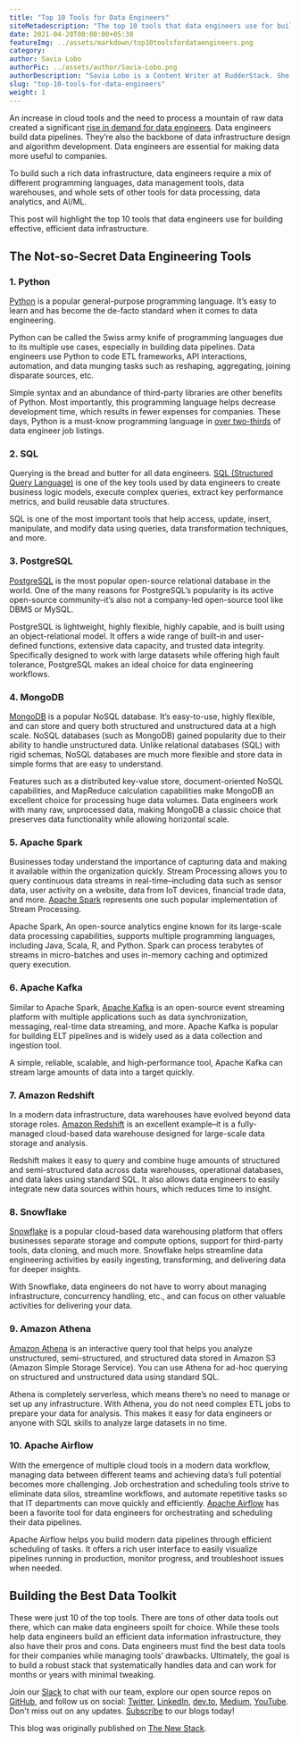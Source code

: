 ```yaml
---
title: "Top 10 Tools for Data Engineers"
siteMetadescription: "The top 10 tools that data engineers use for building effective, efficient data infrastructure- Python, Spark, Snowflake, and more."
date: 2021-04-20T00:00:00+05:30
featureImg: ../assets/markdown/top10toolsfordataengineers.png
category:
author: Savia Lobo
authorPic: ../assets/author/Savia-Lobo.png
authorDescription: "Savia Lobo is a Content Writer at RudderStack. She is a techie at heart and loves to stay up to date with tech happenings across the globe. If she is not writing or reading, you will find her singing and composing songs."
slug: "top-10-tools-for-data-engineers"
weight: 1
---
```


An increase in cloud tools and the need to process a mountain of raw data created a significant [rise in demand for data engineers](https://rudderstack.com/blog/the-data-engineering-megatrend-a-brief-history). Data engineers build data pipelines. They’re also the backbone of data infrastructure design and algorithm development. Data engineers are essential for making data more useful to companies.

To build such a rich data infrastructure, data engineers require a mix of different programming languages, data management tools, data warehouses, and whole sets of other tools for data processing, data analytics, and AI/ML.

This post will highlight the top 10 tools that data engineers use for building effective, efficient data infrastructure.


## The Not-so-Secret Data Engineering Tools


### 1. Python

[Python](https://www.python.org/) is a popular general-purpose programming language. It’s easy to learn and has become the de-facto standard when it comes to data engineering.

Python can be called the Swiss army knife of programming languages due to its multiple use cases, especially in building data pipelines. Data engineers use Python to code ETL frameworks, API interactions, automation, and data munging tasks such as reshaping, aggregating, joining disparate sources, etc.

Simple syntax and an abundance of third-party libraries are other benefits of Python. Most importantly, this programming language helps decrease development time, which results in fewer expenses for companies. These days, Python is a must-know programming language in [over two-thirds](https://towardsdatascience.com/most-in-demand-tech-skills-for-data-engineers-58f4c1ca25ab) of data engineer job listings.


### 2. SQL

Querying is the bread and butter for all data engineers. [SQL (Structured Query Language)](https://en.wikipedia.org/wiki/SQL) is one of the key tools used by data engineers to create business logic models, execute complex queries, extract key performance metrics, and build reusable data structures.

SQL is one of the most important tools that help access, update, insert, manipulate, and modify data using queries, data transformation techniques, and more.


### 3. PostgreSQL

[PostgreSQL](https://www.postgresql.org/) is the most popular open-source relational database in the world. One of the many reasons for PostgreSQL’s popularity is its active open-source community–it’s also not a company-led open-source tool like DBMS or MySQL.

PostgreSQL is lightweight, highly flexible, highly capable, and is built using an object-relational model. It offers a wide range of built-in and user-defined functions, extensive data capacity, and trusted data integrity. Specifically designed to work with large datasets while offering high fault tolerance, PostgreSQL makes an ideal choice for data engineering workflows.


### 4. MongoDB

[MongoDB](https://www.mongodb.com/) is a popular NoSQL database. It’s easy-to-use, highly flexible, and can store and query both structured and unstructured data at a high scale. NoSQL databases (such as MongoDB) gained popularity due to their ability to handle unstructured data. Unlike relational databases (SQL) with rigid schemas, NoSQL databases are much more flexible and store data in simple forms that are easy to understand.

Features such as a distributed key-value store, document-oriented NoSQL capabilities, and MapReduce calculation capabilities make MongoDB an excellent choice for processing huge data volumes. Data engineers work with many raw, unprocessed data, making MongoDB a classic choice that preserves data functionality while allowing horizontal scale.


### 5. Apache Spark

Businesses today understand the importance of capturing data and making it available within the organization quickly. Stream Processing allows you to query continuous data streams in real-time–including data such as sensor data, user activity on a website, data from IoT devices, financial trade data, and more. [Apache Spark](https://spark.apache.org/) represents one such popular implementation of Stream Processing.

Apache Spark, An open-source analytics engine known for its large-scale data processing capabilities, supports multiple programming languages, including Java, Scala, R, and Python. Spark can process terabytes of streams in micro-batches and uses in-memory caching and optimized query execution.


### 6. Apache Kafka

Similar to Apache Spark, [Apache Kafka](https://kafka.apache.org/) is an open-source event streaming platform with multiple applications such as data synchronization, messaging, real-time data streaming, and more. Apache Kafka is popular for building ELT pipelines and is widely used as a data collection and ingestion tool.

A simple, reliable, scalable, and high-performance tool, Apache Kafka can stream large amounts of data into a target quickly.


### 7. Amazon Redshift

In a modern data infrastructure, data warehouses have evolved beyond data storage roles. [Amazon Redshift](https://aws.amazon.com/redshift/?whats-new-cards.sort-by=item.additionalFields.postDateTime&whats-new-cards.sort-order=desc) is an excellent example–it is a fully-managed cloud-based data warehouse designed for large-scale data storage and analysis.

Redshift makes it easy to query and combine huge amounts of structured and semi-structured data across data warehouses, operational databases, and data lakes using standard SQL. It also allows data engineers to easily integrate new data sources within hours, which reduces time to insight.


### 8. Snowflake

[Snowflake](https://www.snowflake.com/) is a popular cloud-based data warehousing platform that offers businesses separate storage and compute options, support for third-party tools, data cloning, and much more. Snowflake helps streamline data engineering activities by easily ingesting, transforming, and delivering data for deeper insights.

With Snowflake, data engineers do not have to worry about managing infrastructure, concurrency handling, etc., and can focus on other valuable activities for delivering your data.


### 9. Amazon Athena

[Amazon Athena](https://aws.amazon.com/athena/?whats-new-cards.sort-by=item.additionalFields.postDateTime&whats-new-cards.sort-order=desc) is an interactive query tool that helps you analyze unstructured, semi-structured, and structured data stored in Amazon S3 (Amazon Simple Storage Service). You can use Athena for ad-hoc querying on structured and unstructured data using standard SQL.

Athena is completely serverless, which means there’s no need to manage or set up any infrastructure. With Athena, you do not need complex ETL jobs to prepare your data for analysis. This makes it easy for data engineers or anyone with SQL skills to analyze large datasets in no time.


### 10. Apache Airflow

With the emergence of multiple cloud tools in a modern data workflow, managing data between different teams and achieving data’s full potential becomes more challenging. Job orchestration and scheduling tools strive to eliminate data silos, streamline workflows, and automate repetitive tasks so that IT departments can move quickly and efficiently. [Apache Airflow](https://airflow.apache.org/) has been a favorite tool for data engineers for orchestrating and scheduling their data pipelines.

Apache Airflow helps you build modern data pipelines through efficient scheduling of tasks. It offers a rich user interface to easily visualize pipelines running in production, monitor progress, and troubleshoot issues when needed.


## Building the Best Data Toolkit

These were just 10 of the top tools. There are tons of other data tools out there, which can make data engineers spoilt for choice. While these tools help data engineers build an efficient data information infrastructure, they also have their pros and cons. Data engineers must find the best data tools for their companies while managing tools’ drawbacks. Ultimately, the goal is to build a robust stack that systematically handles data and can work for months or years with minimal tweaking.

Join our [Slack](https://resources.rudderstack.com/join-rudderstack-slack) to chat with our team, explore our open source repos on [GitHub](https://github.com/rudderlabs), and follow us on social: [Twitter](https://twitter.com/RudderStack), [LinkedIn](https://www.linkedin.com/company/rudderlabs/), [dev.to](https://dev.to/rudderstack), [Medium](https://rudderstack.medium.com/), [YouTube](https://www.youtube.com/channel/UCgV-B77bV_-LOmKYHw8jvBw). Don't miss out on any updates. [Subscribe](https://rudderstack.com/blog/) to our blogs today!

This blog was originally published on [The New Stack](https://thenewstack.io/top-10-tools-for-data-engineers/).
